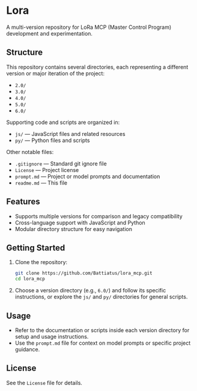 # Lora

A multi-version repository for LoRa MCP (Master Control Program) development and experimentation.

## Structure

This repository contains several directories, each representing a different version or major iteration of the project:

- `2.0/`
- `3.0/`
- `4.0/`
- `5.0/`
- `6.0/`

Supporting code and scripts are organized in:
- `js/` — JavaScript files and related resources
- `py/` — Python files and scripts

Other notable files:
- `.gitignore` — Standard git ignore file
- `License` — Project license
- `prompt.md` — Project or model prompts and documentation
- `readme.md` — This file

## Features

- Supports multiple versions for comparison and legacy compatibility
- Cross-language support with JavaScript and Python
- Modular directory structure for easy navigation

## Getting Started

1. Clone the repository:
   ```sh
   git clone https://github.com/Battiatus/lora_mcp.git
   cd lora_mcp
   ```

2. Choose a version directory (e.g., `6.0/`) and follow its specific instructions, or explore the `js/` and `py/` directories for general scripts.

## Usage

- Refer to the documentation or scripts inside each version directory for setup and usage instructions.
- Use the `prompt.md` file for context on model prompts or specific project guidance.

## License

See the `License` file for details.